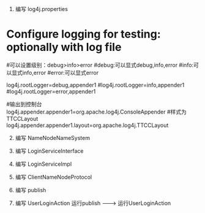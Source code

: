 1. 编写 log4j.properties
# Configure logging for testing: optionally with log file
#可以设置级别：debug>info>error
#debug:可以显式debug,info,error
#info:可以显式info,error
#error:可以显式error

log4j.rootLogger=debug,appender1
#log4j.rootLogger=info,appender1
#log4j.rootLogger=error,appender1

#输出到控制台
log4j.appender.appender1=org.apache.log4j.ConsoleAppender
#样式为TTCCLayout
log4j.appender.appender1.layout=org.apache.log4j.TTCCLayout

2. 编写 NameNodeNameSystem

3. 编写 LoginServiceInterface

4. 编写 LoginServiceImpl

5. 编写 ClientNameNodeProtocol

6. 编写 publish

7. 编写 UserLoginAction
运行publish ---> 运行UserLoginAction